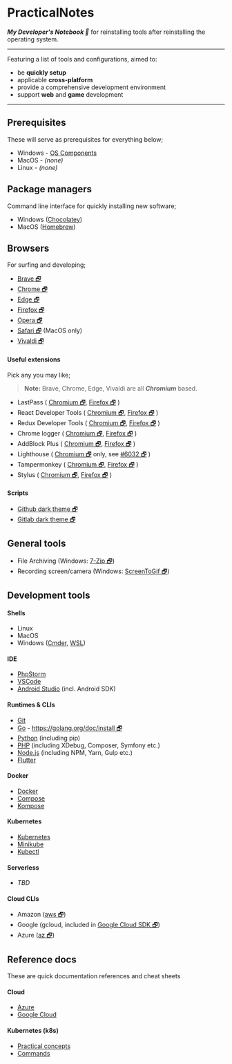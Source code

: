 # PracticalNotes
___My Developer's Notebook 📓___ 
for reinstalling tools after reinstalling the operating system.

---

Featuring a list of tools and configurations, aimed to:
- be __quickly setup__
- applicable __cross-platform__
- provide a comprehensive development environment
- support __web__ and __game__ development

---

## Prerequisites

These will serve as prerequisites for everything below;

- Windows - [OS Components](./OsComponents/Windows.md)
- MacOS - _(none)_
- Linux - _(none)_

## Package managers

Command line interface for quickly installing new software;

- Windows ([Chocolatey](./PackageManagers/Chocolatey.md))
- MacOS ([Homebrew](./PackageManagers/Homebrew.md))

## Browsers

For surfing and developing;

- [Brave 🗗](https://brave.com/)
- [Chrome 🗗](https://www.google.com/chrome/)
- [Edge 🗗](https://www.microsoft.com/edge)
- [Firefox 🗗](https://www.mozilla.org)
- [Opera 🗗](https://www.opera.com)
- [Safari 🗗](https://www.apple.com/safari/) (MacOS only)
- [Vivaldi 🗗](Browsers/Vivaldi.md)

#### Useful extensions

Pick any you may like;

> __Note:__ Brave, Chrome, Edge, Vivaldi are all ___Chromium___ based.

- LastPass 
(
[Chromium 🗗](https://chrome.google.com/webstore/detail/lastpass-free-password-ma/hdokiejnpimakedhajhdlcegeplioahd),
[Firefox 🗗](https://addons.mozilla.org/en-GB/firefox/addon/lastpass-password-manager/)
)
- React Developer Tools (
[Chromium 🗗](https://chrome.google.com/webstore/detail/react-developer-tools/fmkadmapgofadopljbjfkapdkoienihi),
[Firefox 🗗](https://addons.mozilla.org/en-GB/firefox/addon/react-devtools/)
)
- Redux Developer Tools (
[Chromium 🗗](https://chrome.google.com/webstore/detail/redux-devtools/lmhkpmbekcpmknklioeibfkpmmfibljd),
[Firefox 🗗](https://addons.mozilla.org/en-GB/firefox/addon/reduxdevtools/)
)
- Chrome logger (
[Chromium 🗗](https://chrome.google.com/webstore/detail/chrome-logger/noaneddfkdjfnfdakjjmocngnfkfehhd),
[Firefox 🗗](https://addons.mozilla.org/en-GB/firefox/addon/chromelogger/)
)
- AddBlock Plus (
[Chromium 🗗](https://chrome.google.com/webstore/detail/adblock-plus/cfhdojbkjhnklbpkdaibdccddilifddb),
[Firefox 🗗](https://addons.mozilla.org/en-GB/firefox/addon/adblock-plus)
)
- Lighthouse (
[Chromium 🗗](https://chrome.google.com/webstore/detail/lighthouse/blipmdconlkpinefehnmjammfjpmpbjk?hl=en) only, see
[#6032 🗗](https://github.com/GoogleChrome/lighthouse/issues/6032)
)
- Tampermonkey (
[Chromium 🗗](https://chrome.google.com/webstore/detail/tampermonkey/dhdgffkkebhmkfjojejmpbldmpobfkfo?hl=en), 
[Firefox 🗗](https://addons.mozilla.org/en-GB/firefox/addon/tampermonkey/)
)
- Stylus (
[Chromium 🗗](https://chrome.google.com/webstore/detail/stylus/clngdbkpkpeebahjckkjfobafhncgmne?hl=en), 
[Firefox 🗗](https://addons.mozilla.org/en-GB/firefox/addon/styl-us/)
)

#### Scripts

- [Github dark theme 🗗](https://github.com/StylishThemes/GitHub-Dark-Script/blob/master/README.md)
- [Gitlab dark theme 🗗](https://gitlab.com/vednoc/dark-gitlab)

## General tools

- File Archiving (Windows: [7-Zip 🗗](https://www.7-zip.org/download.html))
- Recording screen/camera (Windows: [ScreenToGif 🗗](https://github.com/NickeManarin/ScreenToGif))

## Development tools
   
[//]: # (Note that the order of these does matter, when seperated by a new line)

[//]: # (Dependencies: none)
#### Shells

- Linux
- MacOS
- Windows ([Cmder](./Shells/Cmder.md), [WSL](./Shells/Wsl.md))

[//]: # (Dependencies: Shells)
#### IDE
- [PhpStorm](Ide/PhpStorm.md)
- [VSCode](Ide/VsCode.md)
- [Android Studio](Ide/AndroidStudio.md) (incl. Android SDK)
   
[//]: # (Dependencies: WSL)
#### Runtimes & CLIs
- [Git](./DevTools/Git.md)
- [Go](./DevTools/GoLang.md) - [https://golang.org/doc/install 🗗](https://golang.org/doc/install)
- [Python](./DevTools/Python.md) (including pip)
- [PHP](./DevTools/Php.md) (including XDebug, Composer, Symfony etc.)
- [Node.js](./DevTools/Node.md) (including NPM, Yarn, Gulp etc.)
- [Flutter](./DevTools/Flutter.md)

[//]: # (Dependencies: Go)
#### Docker
- [Docker](./DevTools/Docker.md)
- [Compose](./DevTools/Docker.md#Install-Compose-Docker-Composer)
- [Kompose](./DevTools/Docker.md#Install-Kompose-Kubernetes-Composer)

[//]: # (Dependencies: Hypervisor)
#### Kubernetes 
- [Kubernetes](./DevTools/K8s.md)
- [Minikube](./DevTools/K8s.md#Install-Minikube)
- [Kubectl](./DevTools/K8s.md#Install-Kubectl)

#### Serverless
- _TBD_

[//]: # (Dependencies: none)
#### Cloud CLIs
 - Amazon ([aws 🗗](https://aws.amazon.com/cli/))
 - Google (gcloud, included in [Google Cloud SDK 🗗](https://cloud.google.com/sdk/install))
 - Azure ([az 🗗](https://docs.microsoft.com/en-us/cli/azure/install-azure-cli?view=azure-cli-latest))

 
## Reference docs

These are quick documentation references and cheat sheets

#### Cloud
 - [Azure](Reference/Cloud/Azure.md)
 - [Google Cloud](Reference/Cloud/Google.md)
 
#### Kubernetes (k8s)
 - [Practical concepts](Reference/K8s/PracticalConcepts.md)
 - [Commands](Reference/K8s/Commands.md)
